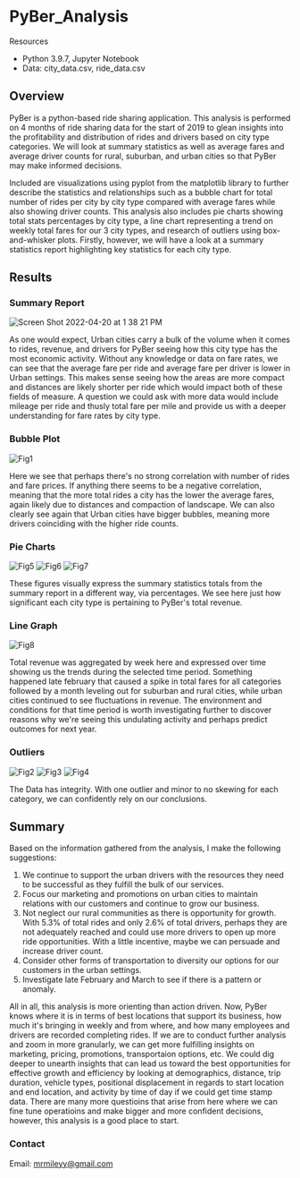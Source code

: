 # PyBer_Analysis

Resources
- Python 3.9.7, Jupyter Notebook
- Data: city_data.csv, ride_data.csv

## Overview

PyBer is a python-based ride sharing application. This analysis is performed on 4 months of ride sharing data for the start of 2019 to glean insights into the profitability and distribution of rides and drivers based on city type categories.  We will look at summary statistics as well as average fares and average driver counts for rural, suburban, and urban cities so that PyBer may make informed decisions.

Included are visualizations using pyplot from the matplotlib library to further describe the statistics and relationships such as a bubble chart for total number of rides per city by city type compared with average fares while also showing driver counts.  This analysis also includes pie charts showing total stats percentages by city type, a line chart representing a trend on weekly total fares for our 3 city types, and research of outliers using box-and-whisker plots.  Firstly, however, we will have a look at a summary statistics report highlighting key statistics for each city type.

## Results

### Summary Report

![Screen Shot 2022-04-20 at 1 38 21 PM](https://user-images.githubusercontent.com/100544761/164299951-01c66223-0ea9-49d1-afa9-7daad7450cf6.png)

As one would expect, Urban cities carry a bulk of the volume when it comes to rides, revenue, and drivers for PyBer seeing how this city type has the most economic activity. Without any knowledge or data on fare rates, we can see that the average fare per ride and average fare per driver is lower in Urban settings.  This makes sense seeing how the areas are more compact and distances are likely shorter per ride which would impact both of these fields of measure.  A question we could ask with more data would include mileage per ride and thusly total fare per mile and provide us with a deeper understanding for fare rates by city type.

### Bubble Plot

![Fig1](https://user-images.githubusercontent.com/100544761/164301280-668175ce-0d54-4bac-ab8a-d3beaeca7cb2.png)

Here we see that perhaps there's no strong correlation with number of rides and fare prices.  If anything there seems to be a negative correlation, meaning that the more total rides a city has the lower the average fares, again likely due to distances and compaction of landscape.  We can also clearly see again that Urban cities have bigger bubbles, meaning more drivers coinciding with the higher ride counts.

### Pie Charts

![Fig5](https://user-images.githubusercontent.com/100544761/164369942-74f1f64b-8d2f-4b4c-9b24-f64eb7beff32.png)
![Fig6](https://user-images.githubusercontent.com/100544761/164369955-60ad1a89-ecf9-4eb8-a4ae-1c48e992d870.png)
![Fig7](https://user-images.githubusercontent.com/100544761/164369967-4954e705-8c7f-48f7-92fc-5198868c4f70.png)

These figures visually express the summary statistics totals from the summary report in a different way, via percentages.  We see here just how significant each city type is pertaining to PyBer's total revenue.

### Line Graph

![Fig8](https://user-images.githubusercontent.com/100544761/164302763-4871db7b-3b06-488c-997b-69bf06510c8d.png)

Total revenue was aggregated by week here and expressed over time showing us the trends during the selected time period.  Something happened late february that caused a spike in total fares for all categories followed by a month leveling out for suburban and rural cities, while urban cities continued to see fluctuations in revenue.  The environment and conditions for that time period is worth investigating further to discover reasons why we're seeing this undulating activity and perhaps predict outcomes for next year.

### Outliers

![Fig2](https://user-images.githubusercontent.com/100544761/164310899-319d977f-9e9c-4d75-ae7e-7f88c65a03a9.png)
![Fig3](https://user-images.githubusercontent.com/100544761/164310913-dcc38bfb-be5e-4138-8603-a223867086ec.png)
![Fig4](https://user-images.githubusercontent.com/100544761/164310258-442556b4-2f97-4766-8ae4-85d9e1d514df.png)

The Data has integrity.  With one outlier and minor to no skewing for each category, we can confidently rely on our conclusions.

## Summary

Based on the information gathered from the analysis, I make the following suggestions:

1. We continue to support the urban drivers with the resources they need to be successful as they fulfill the bulk of our services.
2. Focus our marketing and promotions on urban cities to maintain relations with our customers and continue to grow our business.
3. Not neglect our rural communities as there is opportunity for growth. With 5.3% of total rides and only 2.6% of total drivers, perhaps they are not adequately reached and could use more drivers to open up more ride opportunities.  With a little incentive, maybe we can persuade and increase driver count.  
4. Consider other forms of transportation to diversity our options for our customers in the urban settings.  
5. Investigate late February and March to see if there is a pattern or anomaly.

All in all, this analysis is more orienting than action driven.  Now, PyBer knows where it is in terms of best locations that support its business, how much it's bringing in weekly and from where, and how many employees and drivers are recorded completing rides.  If we are to conduct further analysis and zoom in more granularly, we can get more fulfilling insights on marketing, pricing, promotions, transportaion options, etc.  We could dig deeper to unearth insights that can lead us toward the best opportunities for effective growth and efficiency by looking at demographics, distance, trip duration, vehicle types, positional displacement in regards to start location and end location, and activity by time of day if we could get time stamp data.  There are many more questioins that arise from here where we can fine tune operatioins and make bigger and more confident decisions, however, this analysis is a good place to start.  

### Contact

Email:  mrmileyy@gmail.com